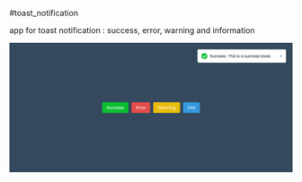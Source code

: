 #toast_notification

app for toast notification : success, error, warning and information

![Alt text](Toast_notifications.png)